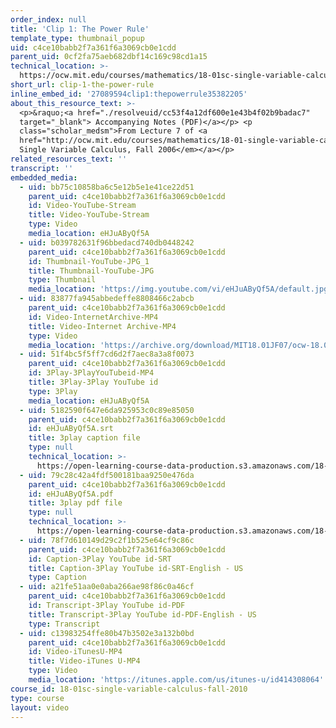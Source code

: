 ```yaml
---
order_index: null
title: 'Clip 1: The Power Rule'
template_type: thumbnail_popup
uid: c4ce10babb2f7a361f6a3069cb0e1cdd
parent_uid: 0cf2fa75aeb682dbf14c169c98cd1a15
technical_location: >-
  https://ocw.mit.edu/courses/mathematics/18-01sc-single-variable-calculus-fall-2010/1.-differentiation/part-b-implicit-differentiation-and-inverse-functions/session-18-derivatives-of-other-exponential-functions/clip-1-the-power-rule
short_url: clip-1-the-power-rule
inline_embed_id: '27089594clip1:thepowerrule35382205'
about_this_resource_text: >-
  <p>&raquo;<a href="./resolveuid/cc53f4a12df600e1e43b4f02b9badac7"
  target="_blank"> Accompanying Notes (PDF)</a></p> <p
  class="scholar_medsm">From Lecture 7 of <a
  href="http://ocw.mit.edu/courses/mathematics/18-01-single-variable-calculus-fall-2006/video-lectures/"><em>18.01
  Single Variable Calculus, Fall 2006</em></a></p>
related_resources_text: ''
transcript: ''
embedded_media:
  - uid: bb75c10858ba6c5e12b5e1e41ce22d51
    parent_uid: c4ce10babb2f7a361f6a3069cb0e1cdd
    id: Video-YouTube-Stream
    title: Video-YouTube-Stream
    type: Video
    media_location: eHJuAByQf5A
  - uid: b039782631f96bbedacd740db0448242
    parent_uid: c4ce10babb2f7a361f6a3069cb0e1cdd
    id: Thumbnail-YouTube-JPG_1
    title: Thumbnail-YouTube-JPG
    type: Thumbnail
    media_location: 'https://img.youtube.com/vi/eHJuAByQf5A/default.jpg'
  - uid: 83877fa945abbedeffe8808466c2abcb
    parent_uid: c4ce10babb2f7a361f6a3069cb0e1cdd
    id: Video-InternetArchive-MP4
    title: Video-Internet Archive-MP4
    type: Video
    media_location: 'https://archive.org/download/MIT18.01JF07/ocw-18.01-f07-lec07_300k.mp4'
  - uid: 51f4bc5f5ff7cd6d2f7aec8a3a8f0073
    parent_uid: c4ce10babb2f7a361f6a3069cb0e1cdd
    id: 3Play-3PlayYouTubeid-MP4
    title: 3Play-3Play YouTube id
    type: 3Play
    media_location: eHJuAByQf5A
  - uid: 5182590f647e6da925953c0c89e85050
    parent_uid: c4ce10babb2f7a361f6a3069cb0e1cdd
    id: eHJuAByQf5A.srt
    title: 3play caption file
    type: null
    technical_location: >-
      https://open-learning-course-data-production.s3.amazonaws.com/18-01sc-single-variable-calculus-fall-2010/5182590f647e6da925953c0c89e85050_eHJuAByQf5A.srt
  - uid: 79c28c42a4fdf500181baa9250e476da
    parent_uid: c4ce10babb2f7a361f6a3069cb0e1cdd
    id: eHJuAByQf5A.pdf
    title: 3play pdf file
    type: null
    technical_location: >-
      https://open-learning-course-data-production.s3.amazonaws.com/18-01sc-single-variable-calculus-fall-2010/79c28c42a4fdf500181baa9250e476da_eHJuAByQf5A.pdf
  - uid: 78f7d610149d29c2f1b525e64cf9c86c
    parent_uid: c4ce10babb2f7a361f6a3069cb0e1cdd
    id: Caption-3Play YouTube id-SRT
    title: Caption-3Play YouTube id-SRT-English - US
    type: Caption
  - uid: a21fe51aa0e0aba266ae98f86c0a46cf
    parent_uid: c4ce10babb2f7a361f6a3069cb0e1cdd
    id: Transcript-3Play YouTube id-PDF
    title: Transcript-3Play YouTube id-PDF-English - US
    type: Transcript
  - uid: c13983254ffe80b47b3502e3a132b0bd
    parent_uid: c4ce10babb2f7a361f6a3069cb0e1cdd
    id: Video-iTunesU-MP4
    title: Video-iTunes U-MP4
    type: Video
    media_location: 'https://itunes.apple.com/us/itunes-u/id414308064'
course_id: 18-01sc-single-variable-calculus-fall-2010
type: course
layout: video
---
```

